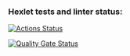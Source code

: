 ### Hexlet tests and linter status:

[![Actions Status](https://github.com/4cyne/frontend-project-46/actions/workflows/hexlet-check.yml/badge.svg)](https://github.com/4cyne/frontend-project-46/actions)

[![Quality Gate Status](https://sonarcloud.io/api/project_badges/measure?project=4cyne_frontend-project-46&metric=alert_status)](https://sonarcloud.io/summary/new_code?id=4cyne_frontend-project-46)
